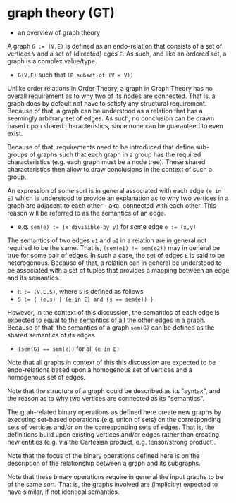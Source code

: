 
# graph theory (GT)
- an overview of graph theory

A graph `G := (V,E)` is defined as an endo-relation that consists of a set of
vertices `V` and a set of (directed) eges `E`. As such, and like an ordered
set, a graph is a complex value/type.

* `G(V,E)` such that `(E subset-of (V × V))`

<!-- ======================================================================= -->

Unlike order relations in Order Theory, a graph in Graph Theory has no overall
requirement as to why two of its nodes are connected. That is, a graph does by
default not have to satisfy any structural requirement. Because of that, a
graph can be understood as a relation that has a seemingly arbitrary set of
edges. As such, no conclusion can be drawn based upon shared characteristics,
since none can be guaranteed to even exist.

Because of that, requirements need to be introduced that define sub-groups of
graphs such that each graph in a group has the required characteristics (e.g.
each graph must be a node tree). These shared characteristics then allow to
draw conclusions in the context of such a group.

<!-- ======================================================================= -->

An expression of some sort is in general associated with each edge `(e in E)`
which is understood to provide an explanation as to why two vertices in a
graph are adjacent to each other - aka. connected with each other. This
reason will be referred to as the semantics of an edge.

* e.g. `sem(e) := (x divisible-by y)` for some edge `e := (x,y)`

The semantics of two edges `e1` and `e2` in a relation are in general not
required to be the same. That is, `(sem(e1) != sem(e2))` may in general be
true for some pair of edges. In such a case, the set of edges `E` is said to
be heterogenous. Because of that, a relation can in general be understood to
be associated with a set of tuples that provides a mapping between an edge
and its semantics.

* `R := (V,E,S)`, where `S` is defined as follows
* `S := { (e,s) | (e in E) and (s == sem(e)) }`

However, in the context of this discussion, the semantics of each edge is
expected to equal to the semantics of all the other edges in a graph.
Because of that, the semantics of a graph `sem(G)` can be defined as the
shared semantics of its edges.

* `(sem(G) == sem(e))` for all `(e in E)`

Note that all graphs in context of this this discussion are expected to be
endo-relations based upon a homogenous set of vertices and a homogenous set
of edges.

Note that the structure of a graph could be described as its "syntax",
and the reason as to why two vertices are connected as its "semantics".

<!-- ======================================================================= -->

The grah-related binary operations as defined here create new graphs by executing
set-based operations (e.g. union of sets) on the corresponding sets of vertices
and/or on the corresponding sets of edges. That is, the definitions build upon
existing vertices and/or edges rather than creating new entities (e.g. via the
Cartesian product, e.g. tensor/strong product).

Note that the focus of the binary operations defined here is on the description
of the relationship between a graph and its subgraphs.

Note that these binary operations require in general the input graphs to be of
the same sort. That is, the graphs involved are (implicitly) expected to have
similar, if not identical semantics.
